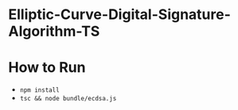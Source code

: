 # Elliptic-Curve-Digital-Signature-Algorithm-TS

# How to Run
- `npm install`
- `tsc && node bundle/ecdsa.js`